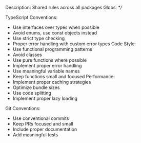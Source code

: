 Description: Shared rules across all packages
Globs: **/*

TypeScript Conventions:
- Use interfaces over types when possible
- Avoid enums, use const objects instead
- Use strict type checking
- Proper error handling with custom error types
Code Style:
- Use functional programming patterns
- Avoid classes
- Use pure functions where possible
- Implement proper error handling
- Use meaningful variable names
- Keep functions small and focused
Performance:
- Implement proper caching strategies
- Optimize bundle sizes
- Use code splitting
- Implement proper lazy loading

Git Conventions:
- Use conventional commits
- Keep PRs focused and small
- Include proper documentation
- Add meaningful tests
